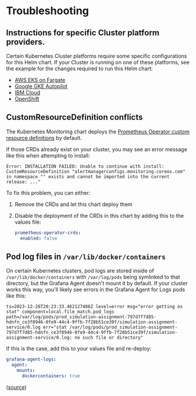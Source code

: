 # Troubleshooting

## Instructions for specific Cluster platform providers.

Certain Kubernetes Cluster platforms require some specific configurations for this Helm chart. If your Cluster is
running on one of these platforms, see the example for the changes required to run this Helm chart:

* [AWS EKS on Fargate](../../../examples/eks-fargate)
* [Google GKE Autopilot](../../../examples/gke-autopilot)
* [IBM Cloud](../../../examples/ibm-cloud)
* [OpenShift](../../../examples/openshift-compatible)

## CustomResourceDefinition conflicts

The Kubernetes Monitoring chart deploys
the [Prometheus Operator custom resource definitions](https://github.com/prometheus-community/helm-charts/tree/main/charts/prometheus-operator-crds)
by default.

If those CRDs already exist on your cluster, you may see an error message like this when attempting to install:

```text
Error: INSTALLATION FAILED: Unable to continue with install: CustomResourceDefinition "alertmanagerconfigs.monitoring.coreos.com" in namespace "" exists and cannot be imported into the current release: ..."
```

To fix this problem, you can either:

1. Remove the CRDs and let this chart deploy them
2. Disable the deployment of the CRDs in this chart by adding this to the values file:

    ```yaml
    prometheus-operator-crds:
      enabled: false
    ```

## Pod log files in `/var/lib/docker/containers`

On certain Kubernetes clusters, pod logs are stored inside of `/var/lib/docker/containers` with `/var/log/pods` being
symlinked to that directory, but the Grafana Agent doesn't mount it by default.
If your cluster works this way, you'll likely see errors in the Grafana Agent for Logs pods like this:

```text
ts=2023-12-26T20:23:33.462127486Z level=error msg="error getting os stat" component=local.file_match.pod_logs path=/var/log/pods/prod_simulation-assignment-797d7f7d85-hdnfn_ce3f8946-0fe9-44c4-9ffb-7f28b51ce39f/simulation-assignment-service/0.log err="stat /var/log/pods/prod_simulation-assignment-797d7f7d85-hdnfn_ce3f8946-0fe9-44c4-9ffb-7f28b51ce39f/simulation-assignment-service/0.log: no such file or directory"
```

If this is the case, add this to your values file and re-deploy:

```yaml
grafana-agent-logs:
  agent:
    mounts:
      dockercontainers: true
```

([source](https://github.com/grafana/k8s-monitoring-helm/issues/309))
